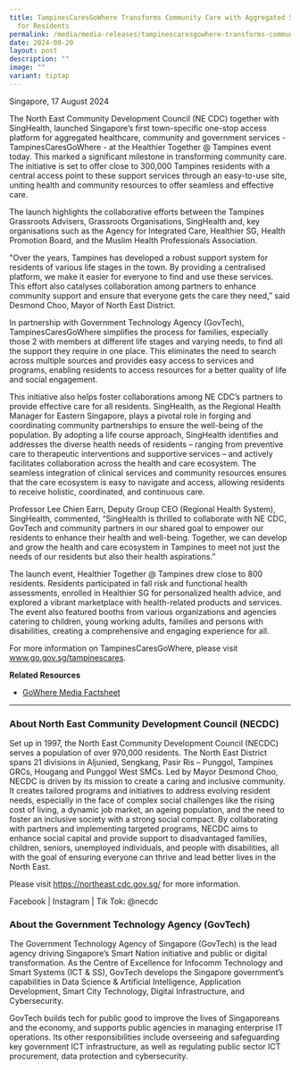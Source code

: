```yaml
---
title: TampinesCaresGoWhere Transforms Community Care with Aggregated Services
  for Residents
permalink: /media/media-releases/tampinescaresgowhere-transforms-community-care-with-aggregated-services/
date: 2024-08-20
layout: post
description: ""
image: ""
variant: tiptap
---
```

<p>Singapore, 17 August 2024</p>
<p>The North East Community Development Council (NE CDC) together with SingHealth,
launched Singapore’s first town-specific one-stop access platform for aggregated
healthcare, community and government services -TampinesCaresGoWhere - at
the Healthier Together @ Tampines event today. This marked a significant
milestone in transforming community care. The initiative is set to offer
close to 300,000 Tampines residents with a central access point to these
support services through an easy-to-use site, uniting health and community
resources to offer seamless and effective care.</p>
<p>The launch highlights the collaborative efforts between the Tampines Grassroots
Advisers, Grassroots Organisations, SingHealth and, key organisations such
as the Agency for Integrated Care, Healthier SG, Health Promotion Board,
and the Muslim Health Professionals Association.</p>
<p>"Over the years, Tampines has developed a robust support system for residents
of various life stages in the town. By providing a centralised platform,
we make it easier for everyone to find and use these services. This effort
also catalyses collaboration among partners to enhance community support
and ensure that everyone gets the care they need,” said Desmond Choo, Mayor
of North East District.</p>
<p>In partnership with Government Technology Agency (GovTech), TampinesCaresGoWhere
simplifies the process for families, especially those 2 with members at
different life stages and varying needs, to find all the support they require
in one place. This eliminates the need to search across multiple sources
and provides easy access to services and programs, enabling residents to
access resources for a better quality of life and social engagement.</p>
<p>This initiative also helps foster collaborations among NE CDC’s partners
to provide effective care for all residents. SingHealth, as the Regional
Health Manager for Eastern Singapore, plays a pivotal role in forging and
coordinating community partnerships to ensure the well-being of the population.
By adopting a life course approach, SingHealth identifies and addresses
the diverse health needs of residents – ranging from preventive care to
therapeutic interventions and supportive services – and actively facilitates
collaboration across the health and care ecosystem. The seamless integration
of clinical services and community resources ensures that the care ecosystem
is easy to navigate and access, allowing residents to receive holistic,
coordinated, and continuous care.</p>
<p>Professor Lee Chien Earn, Deputy Group CEO (Regional Health System), SingHealth,
commented, “SingHealth is thrilled to collaborate with NE CDC, GovTech
and community partners in our shared goal to empower our residents to enhance
their health and well-being. Together, we can develop and grow the health
and care ecosystem in Tampines to meet not just the needs of our residents
but also their health aspirations.”</p>
<p>The launch event, Healthier Together @ Tampines drew close to 800 residents.
Residents participated in fall risk and functional health assessments,
enrolled in Healthier SG for personalized health advice, and explored a
vibrant marketplace with health-related products and services. The event
also featured booths from various organizations and agencies catering to
children, young working adults, families and persons with disabilities,
creating a comprehensive and engaging experience for all.</p>
<p>For more information on TampinesCaresGoWhere, please visit <a href="http://www.go.gov.sg/tampinescares" rel="noopener noreferrer nofollow" target="_blank">www.go.gov.sg/tampinescares</a>.</p>
<p><strong>Related Resources</strong>
</p>
<ul data-tight="true" class="tight">
<li>
<p><a href="/files/media/media-releases/GoWhere_Factsheet.pdf" rel="noopener noreferrer nofollow" target="_blank">GoWhere Media Factsheet</a>
</p>
</li>
</ul>
<hr>
<h3>About North East Community Development Council (NECDC)</h3>
<p>Set up in 1997, the North East Community Development Council (NECDC) serves
a population of over 970,000 residents. The North East District spans 21
divisions in Aljunied, Sengkang, Pasir Ris – Punggol, Tampines GRCs, Hougang
and Punggol West SMCs. Led by Mayor Desmond Choo, NECDC is driven by its
mission to create a caring and inclusive community. It creates tailored
programs and initiatives to address evolving resident needs, especially
in the face of complex social challenges like the rising cost of living,
a dynamic job market, an ageing population, and the need to foster an inclusive
society with a strong social compact. By collaborating with partners and
implementing targeted programs, NECDC aims to enhance social capital and
provide support to disadvantaged families, children, seniors, unemployed
individuals, and people with disabilities, all with the goal of ensuring
everyone can thrive and lead better lives in the North East.</p>
<p>Please visit <a href="https://northeast.cdc.gov.sg/" rel="noopener noreferrer nofollow" target="_blank">https://northeast.cdc.gov.sg/</a> for
more information.</p>
<p>Facebook | Instagram | Tik Tok: @necdc</p>
<h3>About the Government Technology Agency (GovTech)</h3>
<p>The Government Technology Agency of Singapore (GovTech) is the lead agency
driving Singapore’s Smart Nation initiative and public or digital transformation.
As the Centre of Excellence for Infocomm Technology and Smart Systems (ICT
&amp; SS), GovTech develops the Singapore government’s capabilities in
Data Science &amp; Artificial Intelligence, Application Development, Smart
City Technology, Digital Infrastructure, and Cybersecurity.</p>
<p>GovTech builds tech for public good to improve the lives of Singaporeans
and the economy, and supports public agencies in managing enterprise IT
operations. Its other responsibilities include overseeing and safeguarding
key government ICT infrastructure, as well as regulating public sector
ICT procurement, data protection and cybersecurity.</p>
<p></p>